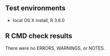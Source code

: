 ## Test environments
- local OS X install, R 3.6.0

## R CMD check results
There were no ERRORS, WARNINGS, or NOTES.
